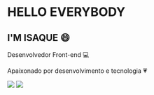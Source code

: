 # HELLO EVERYBODY

## I'M ISAQUE :smile:

Desenvolvedor Front-end :computer:

Apaixonado por desenvolvimento e tecnologia :heartpulse:

<img src="https://img.shields.io/badge/HTML5-E34F26?style=for-the-badge&logo=html5&logoColor=white" />
<img src="https://img.shields.io/badge/JavaScript-F7DF1E?style=for-the-badge&logo=javascript&logoColor=black" />

